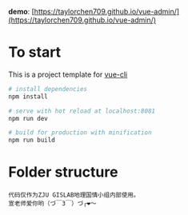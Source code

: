 **demo**: [https://taylorchen709.github.io/vue-admin/](https://taylorchen709.github.io/vue-admin/)

# To start

This is a project template for [vue-cli](https://github.com/vuejs/vue-cli)

``` bash
# install dependencies
npm install

# serve with hot reload at localhost:8081
npm run dev

# build for production with minification
npm run build

```

# Folder structure
```
代码仅作为ZJU GISLAB地理国情小组内部使用。
宣老师爱你哟（づ￣3￣）づ╭❤～
```
